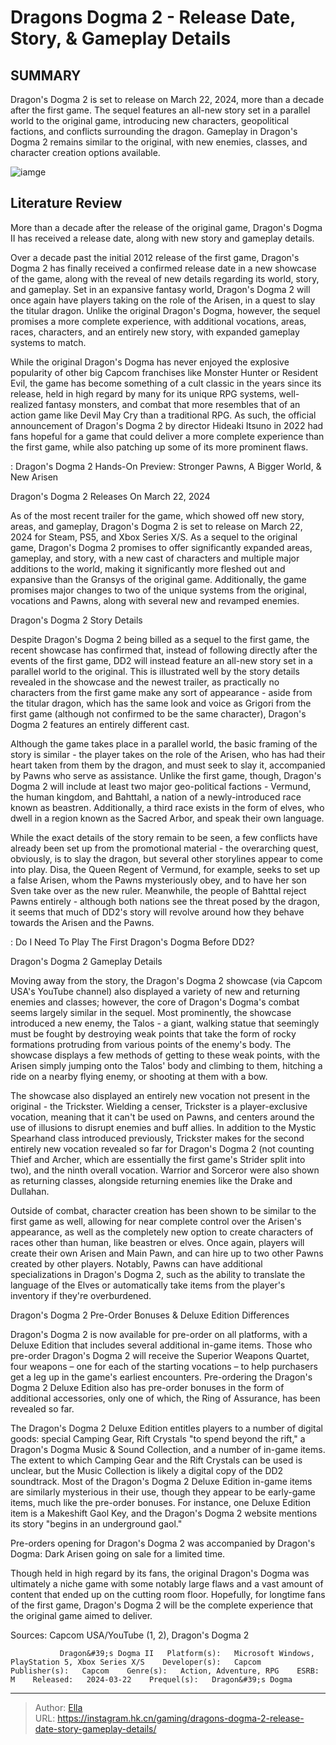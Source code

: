 # Dragons Dogma 2 - Release Date, Story, &amp; Gameplay Details


## SUMMARY 



  Dragon&#39;s Dogma 2 is set to release on March 22, 2024, more than a decade after the first game.   The sequel features an all-new story set in a parallel world to the original game, introducing new characters, geopolitical factions, and conflicts surrounding the dragon.   Gameplay in Dragon&#39;s Dogma 2 remains similar to the original, with new enemies, classes, and character creation options available.  

![iamge](https://static1.srcdn.com/wordpress/wp-content/uploads/2023/11/_1-dragon-s-dogma-2-release-date-story-gameplay-details.jpg)

## Literature Review

More than a decade after the release of the original game, Dragon&#39;s Dogma II has received a release date, along with new story and gameplay details.




Over a decade past the initial 2012 release of the first game, Dragon&#39;s Dogma 2 has finally received a confirmed release date in a new showcase of the game, along with the reveal of new details regarding its world, story, and gameplay. Set in an expansive fantasy world, Dragon&#39;s Dogma 2 will once again have players taking on the role of the Arisen, in a quest to slay the titular dragon. Unlike the original Dragon&#39;s Dogma, however, the sequel promises a more complete experience, with additional vocations, areas, races, characters, and an entirely new story, with expanded gameplay systems to match.




While the original Dragon&#39;s Dogma has never enjoyed the explosive popularity of other big Capcom franchises like Monster Hunter or Resident Evil, the game has become something of a cult classic in the years since its release, held in high regard by many for its unique RPG systems, well-realized fantasy monsters, and combat that more resembles that of an action game like Devil May Cry than a traditional RPG. As such, the official announcement of Dragon&#39;s Dogma 2 by director Hideaki Itsuno in 2022 had fans hopeful for a game that could deliver a more complete experience than the first game, while also patching up some of its more prominent flaws.

 : Dragon&#39;s Dogma 2 Hands-On Preview: Stronger Pawns, A Bigger World, &amp; New Arisen


 Dragon&#39;s Dogma 2 Releases On March 22, 2024 
         

As of the most recent trailer for the game, which showed off new story, areas, and gameplay, Dragon&#39;s Dogma 2 is set to release on March 22, 2024 for Steam, PS5, and Xbox Series X/S. As a sequel to the original game, Dragon&#39;s Dogma 2 promises to offer significantly expanded areas, gameplay, and story, with a new cast of characters and multiple major additions to the world, making it significantly more fleshed out and expansive than the Gransys of the original game. Additionally, the game promises major changes to two of the unique systems from the original, vocations and Pawns, along with several new and revamped enemies.






 Dragon&#39;s Dogma 2 Story Details 
          

Despite Dragon&#39;s Dogma 2 being billed as a sequel to the first game, the recent showcase has confirmed that, instead of following directly after the events of the first game, DD2 will instead feature an all-new story set in a parallel world to the original. This is illustrated well by the story details revealed in the showcase and the newest trailer, as practically no characters from the first game make any sort of appearance - aside from the titular dragon, which has the same look and voice as Grigori from the first game (although not confirmed to be the same character), Dragon&#39;s Dogma 2 features an entirely different cast.


 




Although the game takes place in a parallel world, the basic framing of the story is similar - the player takes on the role of the Arisen, who has had their heart taken from them by the dragon, and must seek to slay it, accompanied by Pawns who serve as assistance. Unlike the first game, though, Dragon&#39;s Dogma 2 will include at least two major geo-political factions - Vermund, the human kingdom, and Bahttahl, a nation of a newly-introduced race known as beastren. Additionally, a third race exists in the form of elves, who dwell in a region known as the Sacred Arbor, and speak their own language.

While the exact details of the story remain to be seen, a few conflicts have already been set up from the promotional material - the overarching quest, obviously, is to slay the dragon, but several other storylines appear to come into play. Disa, the Queen Regent of Vermund, for example, seeks to set up a false Arisen, whom the Pawns mysteriously obey, and to have her son Sven take over as the new ruler. Meanwhile, the people of Bahttal reject Pawns entirely - although both nations see the threat posed by the dragon, it seems that much of DD2&#39;s story will revolve around how they behave towards the Arisen and the Pawns.




 : Do I Need To Play The First Dragon&#39;s Dogma Before DD2?



 Dragon&#39;s Dogma 2 Gameplay Details 
          

Moving away from the story, the Dragon&#39;s Dogma 2 showcase (via Capcom USA&#39;s YouTube channel) also displayed a variety of new and returning enemies and classes; however, the core of Dragon&#39;s Dogma&#39;s combat seems largely similar in the sequel. Most prominently, the showcase introduced a new enemy, the Talos - a giant, walking statue that seemingly must be fought by destroying weak points that take the form of rocky formations protruding from various points of the enemy&#39;s body. The showcase displays a few methods of getting to these weak points, with the Arisen simply jumping onto the Talos&#39; body and climbing to them, hitching a ride on a nearby flying enemy, or shooting at them with a bow.





 

The showcase also displayed an entirely new vocation not present in the original - the Trickster. Wielding a censer, Trickster is a player-exclusive vocation, meaning that it can&#39;t be used on Pawns, and centers around the use of illusions to disrupt enemies and buff allies. In addition to the Mystic Spearhand class introduced previously, Trickster makes for the second entirely new vocation revealed so far for Dragon&#39;s Dogma 2 (not counting Thief and Archer, which are essentially the first game&#39;s Strider split into two), and the ninth overall vocation. Warrior and Sorceror were also shown as returning classes, alongside returning enemies like the Drake and Dullahan.

Outside of combat, character creation has been shown to be similar to the first game as well, allowing for near complete control over the Arisen&#39;s appearance, as well as the completely new option to create characters of races other than human, like beastren or elves. Once again, players will create their own Arisen and Main Pawn, and can hire up to two other Pawns created by other players. Notably, Pawns can have additional specializations in Dragon&#39;s Dogma 2, such as the ability to translate the language of the Elves or automatically take items from the player&#39;s inventory if they&#39;re overburdened.






 Dragon&#39;s Dogma 2 Pre-Order Bonuses &amp; Deluxe Edition Differences 
          

Dragon&#39;s Dogma 2 is now available for pre-order on all platforms, with a Deluxe Edition that includes several additional in-game items. Those who pre-order Dragon&#39;s Dogma 2 will receive the Superior Weapons Quartet, four weapons – one for each of the starting vocations – to help purchasers get a leg up in the game&#39;s earliest encounters. Pre-ordering the Dragon&#39;s Dogma 2 Deluxe Edition also has pre-order bonuses in the form of additional accessories, only one of which, the Ring of Assurance, has been revealed so far.

The Dragon&#39;s Dogma 2 Deluxe Edition entitles players to a number of digital goods: special Camping Gear, Rift Crystals &#34;to spend beyond the rift,&#34; a Dragon&#39;s Dogma Music &amp; Sound Collection, and a number of in-game items. The extent to which Camping Gear and the Rift Crystals can be used is unclear, but the Music Collection is likely a digital copy of the DD2 soundtrack. Most of the Dragon&#39;s Dogma 2 Deluxe Edition in-game items are similarly mysterious in their use, though they appear to be early-game items, much like the pre-order bonuses. For instance, one Deluxe Edition item is a Makeshift Gaol Key, and the Dragon&#39;s Dogma 2 website mentions its story &#34;begins in an underground gaol.&#34;






Pre-orders opening for Dragon&#39;s Dogma 2 was accompanied by Dragon&#39;s Dogma: Dark Arisen going on sale for a limited time.




Though held in high regard by its fans, the original Dragon&#39;s Dogma was ultimately a niche game with some notably large flaws and a vast amount of content that ended up on the cutting room floor. Hopefully, for longtime fans of the first game, Dragon&#39;s Dogma 2 will be the complete experience that the original game aimed to deliver.

Sources: Capcom USA/YouTube (1, 2), Dragon&#39;s Dogma 2

               Dragon&#39;s Dogma II   Platform(s):   Microsoft Windows, PlayStation 5, Xbox Series X/S    Developer(s):   Capcom    Publisher(s):   Capcom    Genre(s):   Action, Adventure, RPG    ESRB:   M    Released:   2024-03-22    Prequel(s):   Dragon&#39;s Dogma      

---

> Author: [Ella](https://instagram.hk.cn/)  
> URL: https://instagram.hk.cn/gaming/dragons-dogma-2-release-date-story-gameplay-details/  

